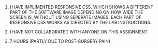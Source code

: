 1. I HAVE IMPLIMENTED RESPONSIVE.CSS, WHICH SHOWS A DIFFERENT PART OF THE SOFTWARE IMAGE DEPENDING ON HOW WIDE THE SCREEN IS, WITHOUT USING SEPERATE IMAGES. EACH PART OF RESPONSIVE.CSS WORKS AS DIRECTED BY THE LAB INSTRUCTIONS.

2. I HAVE NOT COLLABORATED WITH ANYONE ON THIS ASSIGNMENT.

3. 7 HOURS (PARTLY DUE TO POST-SURGERY PAIN)

